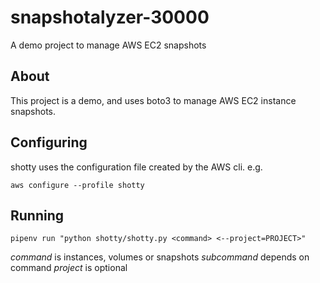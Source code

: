 # snapshotalyzer-30000
A demo project to manage AWS EC2 snapshots

## About
This project is a demo, and uses boto3 to manage AWS EC2 instance snapshots.

## Configuring
shotty uses the configuration file created by the AWS cli. e.g.

`aws configure --profile shotty`

## Running

`pipenv run "python shotty/shotty.py <command> <--project=PROJECT>"`

*command* is instances, volumes or snapshots
*subcommand* depends on command
*project* is optional
